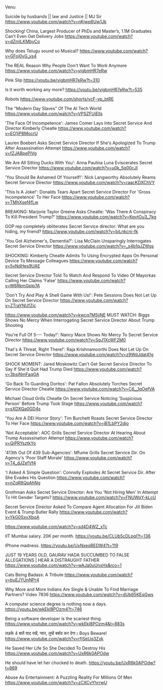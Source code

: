 
Venu

Suicide by husbands || law and Justice || MJ Sir
https://www.youtube.com/watch?v=nKjwp6Uw1Jk


Shocking! China, Largest Producer of PhDs and Master’s, 1.1M Graduates Can’t Even Get Delivery Jobs
https://www.youtube.com/watch?v=dZmlLKMbyCo


Why does Telugu sound so Musical?
https://www.youtube.com/watch?v=GFoj0vG_vs4


The REAL Reason Why People Don't Want To Work Anymore
https://www.youtube.com/watch?v=yigbmHR7eRw

Pink Slip
https://youtu.be/yigbmHR7eRw?t=310

Is it worth working any more?
https://youtu.be/yigbmHR7eRw?t=535

Robots
https://www.youtube.com/shorts/ycF-vp_btRE


The "Modern Day Slaves" Of The AI Tech World
https://www.youtube.com/watch?v=VPSZFUiElls


'The Face Of Incompetence': James Comer Lays Into Secret Service And Director Kimberly Cheatle
https://www.youtube.com/watch?v=EO1jP8MocrU


Lauren Boebert Asks Secret Service Director If She's Apologized To Trump After Assassination Attempt
https://www.youtube.com/watch?v=fZJABpePlVg


We Are All Sitting Ducks With You': Anna Paulina Luna Eviscerates Secret Service Director
https://www.youtube.com/watch?v=u0k_5q00cJI


'You Should Be Ashamed Of Yourself!': Nick Langworthy Absolutely Reams Secret Service Director
https://www.youtube.com/watch?v=raacKDXChVY


'This Is A Joke!': Donalds Tears Apart Secret Service Director For 'Gross Incompetence' To Her Face
https://www.youtube.com/watch?v=TMhXsef4fLw


BREAKING: Marjorie Taylor Greene Asks Cheatle: 'Was There A Conspiracy To Kill President Trump?'
https://www.youtube.com/watch?v=KpvtOu3_7kg


GOP rep completely obliterates Secret Service director: What are you hiding, my friend?
https://www.youtube.com/watch?v=biLnkcni-fk


'You Got Alzheimer's, Dementia?': Lisa McClain Unsparingly Interrogates Secret Service Director
https://www.youtube.com/watch?v=_s4b1qJZWgs


SHOCKING: Kimberly Cheatle Admits To Using Encrypted Apps On Personal Device To Message Colleagues
https://www.youtube.com/watch?v=5vNdHes9UAE


Secret Service Director Told To Watch And Respond To Video Of Mayorkas Calling Her Claims 'False'
https://www.youtube.com/watch?v=W6RkmGplp7A


'Don't Try And Play A Shell Game With Us!': Pete Sessions Does Not Let Up On Secret Service Director
https://www.youtube.com/watch?v=ZTraYNUfZjc


https://www.youtube.com/watch?v=kwcq7M5jjNE
MUST WATCH: Biggs Shows No Mercy When Interrogating Secret Service Director About Trump Shooting


You're Full Of S--- Today!': Nancy Mace Shows No Mercy To Secret Service Director
https://www.youtube.com/watch?v=SqJ1XcWF2M0


That's A Threat, Right There!': Raja Krishnamoorthi Does Not Let Up On Secret Service Director
https://www.youtube.com/watch?v=z9WdJdat41g


SHOCK MOMENT: Jared Moskowitz Can't Get Secret Service Director To Say If She'd Quit Had Trump Died
https://www.youtube.com/watch?v=3bsjNmFaqGA

'Go Back To Guarding Doritos': Pat Fallon Absolutely Torches Secret Service Director Cheatle
https://www.youtube.com/watch?v=C6__1qOefVA


Michael Cloud Grills Cheatle On Secret Service Noticing 'Suspicious Person' Before Trump Took Stage
https://www.youtube.com/watch?v=sXDXQa0GD4s


'You Are A DEI Horror Story': Tim Burchett Roasts Secret Service Director To Her Face
https://www.youtube.com/watch?v=jB1LbPY2djo


'Not Acceptable': AOC Grills Secret Service Director At Hearing About Trump Assassination Attempt
https://www.youtube.com/watch?v=QjPRYsztkYo


'413th Out Of 439 Sub-Agencies': Mfume Grills Secret Service Dir. On Agency's 'Poor Staff Morale'
https://www.youtube.com/watch?v=T4_dJZefVf4


'I Asked A Simple Question': Connolly Explodes At Secret Service Dir. After She Evades His Question
https://www.youtube.com/watch?v=nZqR6QpAhNg

Grothman Asks Secret Service Director: Are You 'Not Hiring Men' In Attempt To Hit Gender Targets?
https://www.youtube.com/watch?v=FNUWqY-kLcU


Secret Service Director Asked To Compare Agent Allocation For Jill Biden Event & Trump Butler Rally
https://www.youtube.com/watch?v=YkG0SxvXbqA


https://www.youtube.com/watch?v=sd4D4WZ_xTc


IIT Mumbai salary. 20K per month.
https://youtu.be/CLUb5cDLpqI?t=136

IPhone madness.
https://youtu.be/UxNxeqREDW4?t=119


JUST 19 YEARS OLD, GAURAV HADA SUCCUMBED TO FALSE ALLEGATIONS | HEAR A DISTRAUGHT FATHER
https://www.youtube.com/watch?v=wAJa0uUnxHs&rco=1

Cats Being Badass: A Tribute
https://www.youtube.com/watch?v=buEJYUnNPr4


Why More and More Indians Are Single & Unable To Find Marriage Partners? Video 7836
https://www.youtube.com/watch?v=dUb65KEqGws

A computer science degree is nothing now a days.
https://youtu.be/wkEkI8POzm4?t=746

Being a software developer is the scariest thing. 
https://www.youtube.com/watch?v=wkEkI8POzm4&t=883s


लड़के 4 बातें याद रखें, प्यार, तुम्हें बर्बाद कर देगा। Boys Beware! 
https://www.youtube.com/watch?v=rfjSeUq3Zxk


He Saved Her Life So She Decided To Destroy His
https://www.youtube.com/watch?v=UxR6k0APOdw

He should have let her chocked to death. 
https://youtu.be/UxR6k0APOdw?t=869


Abuse As Entertainment: A Puzzling Reality For Millions Of Men
https://www.youtube.com/watch?v=zCXCvYhrrwU



